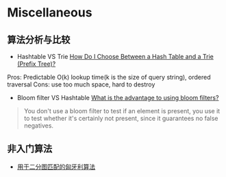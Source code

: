 # Miscellaneous


## 算法分析与比较
+ Hashtable VS Trie
[How Do I Choose Between a Hash Table and a Trie (Prefix Tree)?](http://stackoverflow.com/questions/245878/how-do-i-choose-between-a-hash-table-and-a-trie-prefix-tree)

Pros: Predictable O(k) lookup time(k is the size of query string), ordered traversal
Cons: use too much space, hard to destroy
+ Bloom filter VS Hashtable
[What is the advantage to using bloom filters?](http://stackoverflow.com/questions/4282375/what-is-the-advantage-to-using-bloom-filters)

> You don't use a bloom filter to test if an element is present, you use it to test whether it's certainly not present, since it guarantees no false negatives.


## 非入门算法
+ [用于二分图匹配的匈牙利算法](http://comzyh.com/blog/archives/148/)
